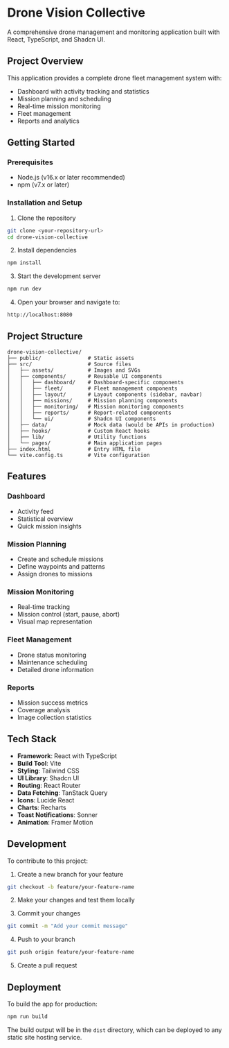 
# Drone Vision Collective

A comprehensive drone management and monitoring application built with React, TypeScript, and Shadcn UI.

## Project Overview

This application provides a complete drone fleet management system with:

- Dashboard with activity tracking and statistics
- Mission planning and scheduling
- Real-time mission monitoring
- Fleet management
- Reports and analytics

## Getting Started

### Prerequisites

- Node.js (v16.x or later recommended)
- npm (v7.x or later)

### Installation and Setup

1. Clone the repository
```sh
git clone <your-repository-url>
cd drone-vision-collective
```

2. Install dependencies
```sh
npm install
```

3. Start the development server
```sh
npm run dev
```

4. Open your browser and navigate to:
```
http://localhost:8080
```

## Project Structure

```
drone-vision-collective/
├── public/               # Static assets
├── src/                  # Source files
│   ├── assets/           # Images and SVGs
│   ├── components/       # Reusable UI components
│   │   ├── dashboard/    # Dashboard-specific components
│   │   ├── fleet/        # Fleet management components
│   │   ├── layout/       # Layout components (sidebar, navbar)
│   │   ├── missions/     # Mission planning components
│   │   ├── monitoring/   # Mission monitoring components
│   │   ├── reports/      # Report-related components
│   │   └── ui/           # Shadcn UI components
│   ├── data/             # Mock data (would be APIs in production)
│   ├── hooks/            # Custom React hooks
│   ├── lib/              # Utility functions
│   └── pages/            # Main application pages
├── index.html            # Entry HTML file
└── vite.config.ts        # Vite configuration
```

## Features

### Dashboard
- Activity feed
- Statistical overview
- Quick mission insights

### Mission Planning
- Create and schedule missions
- Define waypoints and patterns
- Assign drones to missions

### Mission Monitoring
- Real-time tracking
- Mission control (start, pause, abort)
- Visual map representation

### Fleet Management
- Drone status monitoring
- Maintenance scheduling
- Detailed drone information

### Reports
- Mission success metrics
- Coverage analysis
- Image collection statistics

## Tech Stack

- **Framework**: React with TypeScript
- **Build Tool**: Vite
- **Styling**: Tailwind CSS
- **UI Library**: Shadcn UI
- **Routing**: React Router
- **Data Fetching**: TanStack Query
- **Icons**: Lucide React
- **Charts**: Recharts
- **Toast Notifications**: Sonner
- **Animation**: Framer Motion

## Development

To contribute to this project:

1. Create a new branch for your feature
```sh
git checkout -b feature/your-feature-name
```

2. Make your changes and test them locally

3. Commit your changes
```sh
git commit -m "Add your commit message"
```

4. Push to your branch
```sh
git push origin feature/your-feature-name
```

5. Create a pull request

## Deployment

To build the app for production:

```sh
npm run build
```

The build output will be in the `dist` directory, which can be deployed to any static site hosting service.
